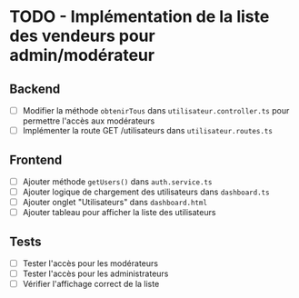 # TODO - Implémentation de la liste des vendeurs pour admin/modérateur

## Backend
- [ ] Modifier la méthode `obtenirTous` dans `utilisateur.controller.ts` pour permettre l'accès aux modérateurs
- [ ] Implémenter la route GET /utilisateurs dans `utilisateur.routes.ts`

## Frontend
- [ ] Ajouter méthode `getUsers()` dans `auth.service.ts`
- [ ] Ajouter logique de chargement des utilisateurs dans `dashboard.ts`
- [ ] Ajouter onglet "Utilisateurs" dans `dashboard.html`
- [ ] Ajouter tableau pour afficher la liste des utilisateurs

## Tests
- [ ] Tester l'accès pour les modérateurs
- [ ] Tester l'accès pour les administrateurs
- [ ] Vérifier l'affichage correct de la liste
